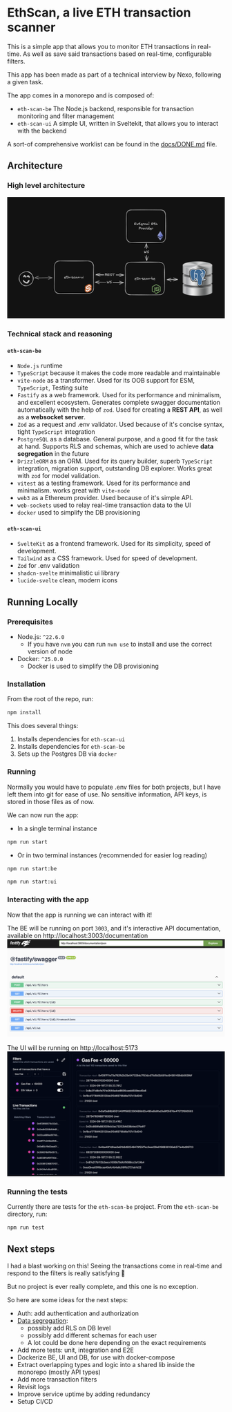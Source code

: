 # EthScan, a live ETH transaction scanner

This is a simple app that allows you to monitor ETH transactions in real-time. As well as save said transactions based on real-time, configurable filters.

This app has been made as part of a technical interview by Nexo, following a given task.

The app comes in a monorepo and is composed of:

- `eth-scan-be` The Node.js backend, responsible for transaction monitoring and filter management
- `eth-scan-ui` A simple UI, written in Sveltekit, that allows you to interact with the backend

A sort-of comprehensive worklist can be found in the [docs/DONE.md](./docs/DONE.md) file.

## Architecture

### High level architecture

![high-level-architecture](./docs/img/high-level-architecture.png)

### Technical stack and reasoning

#### `eth-scan-be`

- `Node.js` runtime
- `TypeScript` because it makes the code more readable and maintainable
- `vite-node` as a transformer. Used for its OOB support for ESM, `TypeScript`, Testing suite
- `Fastify` as a web framework. Used for its performance and minimalism, and excellent ecosystem. Generates complete swagger documentation automatically with the help of `zod`. Used for creating a **REST API**, as well as a **websocket server**.
- `Zod` as a request and .env validator. Used because of it's concise syntax, tight `TypeScript` integration
- `PostgreSQL` as a database. General purpose, and a good fit for the task at hand. Supports RLS and schemas, which are used to achieve **data segregation** in the future
- `DrizzleORM` as an ORM. Used for its query builder, superb `TypeScript` integration, migration support, outstanding DB explorer. Works great with `zod` for model validation.
- `vitest` as a testing framework. Used for its performance and minimalism. works great with `vite-node`
- `web3` as a Ethereum provider. Used because of it's simple API.
- `web-sockets` used to relay real-time transaction data to the UI
- `docker` used to simplify the DB provisioning

#### `eth-scan-ui`

- `SvelteKit` as a frontend framework. Used for its simplicity, speed of development.
- `Tailwind` as a CSS framework. Used for speed of development.
- `Zod` for .env validation
- `shadcn-svelte` minimalistic ui library
- `lucide-svelte` clean, modern icons

## Running Locally

### Prerequisites

- Node.js: `^22.6.0`
  - If you have `nvm` you can run `nvm use` to install and use the correct version of node
- Docker: `^25.0.0`
  - Docker is used to simplify the DB provisioning

### Installation

From the root of the repo, run:

```sh
npm install
```

This does several things:

1. Installs dependencies for `eth-scan-ui`
1. Installs dependencies for `eth-scan-be`
1. Sets up the Postgres DB via `docker`

### Running

Normally you would have to populate .env files for both projects, but I have left them into git for ease of use. No sensitive information, API keys, is stored in those files as of now.

We can now run the app:

- In a single terminal instance

```sh
npm run start
```

- Or in two terminal instances (recommended for easier log reading)

```sh
npm run start:be
```

```sh
npm run start:ui
```

### Interacting with the app

Now that the app is running we can interact with it!

The BE will be running on port `3003`, and it's interactive API documentation, available on http://localhost:3003/documentation
![swagger](./docs/img/swagger-overview.png)

The UI will be running on http://localhost:5173
![ui](./docs/img/ui-overview.png)

### Running the tests

Currently there are tests for the `eth-scan-be` project.
From the `eth-scan-be` directory, run:

```sh
npm run test
```

## Next steps

I had a blast working on this! Seeing the transactions come in real-time and respond to the filters is really satisfying 🙌

But no project is ever really complete, and this one is no exception.

So here are some ideas for the next steps:

- Auth: add authentication and authorization
- [Data segregation](https://www.nextlabs.com/why-is-data-segregation-important/#:~:text=Data%20segregation%2C%20or%20data%20separation,access%20rights%2C%20or%20regulatory%20requirements):
  - possibly add RLS on DB level
  - possibly add different schemas for each user
  - A lot could be done here depending on the exact requirements
- Add more tests: unit, integration and E2E
- Dockerize BE, UI and DB, for use with docker-compose
- Extract overlapping types and logic into a shared lib inside the monorepo (mostly API types)
- Add more transaction filters
- Revisit logs
- Improve service uptime by adding redundancy
- Setup CI/CD
